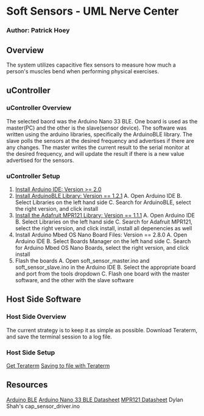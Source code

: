 # Soft Sensors - UML Nerve Center
### Author: Patrick Hoey

## Overview
The system utilizes capacitive flex sensors to measure how much a person's muscles bend when performing physical exercises.

## uController
### uController Overview
The selected baord was the Arduino Nano 33 BLE. One board is used as the master(PC) and the other is the slave(sensor device). The software was written using the arduino libraries, specifically the ArduinoBLE library. The slave polls the sensors at the desired frequency and advertises if there are any changes. The master writes the current result to the serial monitor at the desired frequency, and will update the result if there is a new value advertised for the sensors.

### uController Setup
1. [Install Arduino IDE: Version >= 2.0](https://www.arduino.cc/en/software)
2. [Install ArduinoBLE Library: Version == 1.2.1](https://www.arduino.cc/en/Reference/ArduinoBLE)
   A. Open Arduino IDE
   B. Select Libraries on the left hand side
   C. Search for ArduinoBLE, select the right version, and click install
3. [Install the Adafruit MPR121 Library: Version == 1.1.1](https://docs.arduino.cc/static/d7a8bf3f62b04aa29ec3036a6a2a4f51/ABX00030-datasheet.pdf) 
   A. Open Arduino IDE
   B. Select Libraries on the left hand side
   C. Search for Adafruit MPR121, select the right version, and click install, install all depenencies as well
4. Install Arduino Mbed OS Nano Board Files: Version == 2.8.0
   A. Open Arduino IDE
   B. Select Boards Manager on the left hand side
   C. Search for Arduino Mbed OS Nano Boards, select the right version, and click install
5. Flash the boards
   A. Open soft_sensor_master.ino and soft_sensor_slave.ino in the Arduino IDE
   B. Select the appropriate board and port from the tools dropdown
   C. Flash one board with the master software, and the other with the slave software

## Host Side Software
### Host Side Overview
The current strategy is to keep it as simple as possible. Download Teraterm, and save the terminal session to a log file.

### Host Side Setup
[Get Teraterm](https://ttssh2.osdn.jp/index.html.en)
[Saving to file with Teraterm](https://ttssh2.osdn.jp/manual/4/en/usage/tips/loging_howto.html)

## Resources
[Arduino BLE](https://www.arduino.cc/en/Reference/ArduinoBLE)
[Arduino Nano 33 BLE Datasheet](https://docs.arduino.cc/static/d7a8bf3f62b04aa29ec3036a6a2a4f51/ABX00030-datasheet.pdf)
[MPR121 Datasheet](https://www.sparkfun.com/datasheets/Components/MPR121.pdf)
Dylan Shah's cap_sensor_driver.ino

